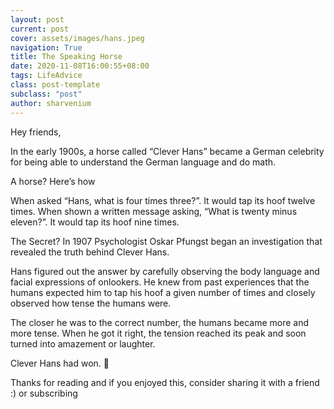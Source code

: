 ```yaml
---
layout: post
current: post
cover: assets/images/hans.jpeg
navigation: True
title: The Speaking Horse
date: 2020-11-08T16:00:55+08:00
tags: LifeAdvice
class: post-template
subclass: "post"
author: sharvenium
---
```


Hey friends,

In the early 1900s, a horse called “Clever Hans” became a German celebrity for being able to understand the German language and do math.

A horse? Here’s how

When asked “Hans, what is four times three?”. It would tap its hoof twelve times. When shown a written message asking, “What is twenty minus eleven?”. It would tap its hoof nine times.

The Secret? In 1907 Psychologist Oskar Pfungst began an investigation that revealed the truth behind Clever Hans.

Hans figured out the answer by carefully observing the body language and facial expressions of onlookers. He knew from past experiences that the humans expected him to tap his hoof a given number of times and closely observed how tense the humans were.

The closer he was to the correct number, the humans became more and more tense. When he got it right, the tension reached its peak and soon turned into amazement or laughter.

Clever Hans had won. 🎠

Thanks for reading and if you enjoyed this, consider sharing it with a friend :) or subscribing
